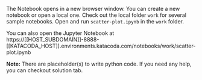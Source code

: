 The Notebook opens in a new browser window. You can create a new notebook or open a local one. Check out the local folder `work` for several sample notebooks. Open and run `scatter-plot.ipynb` in the `work` folder.

You can also open the Jupyter Notebook at https://[[HOST_SUBDOMAIN]]-8888-[[KATACODA_HOST]].environments.katacoda.com/notebooks/work/scatter-plot.ipynb

**Note:**
There are placeholder(s) to write python code. If you need any help, you can checkout solution tab.